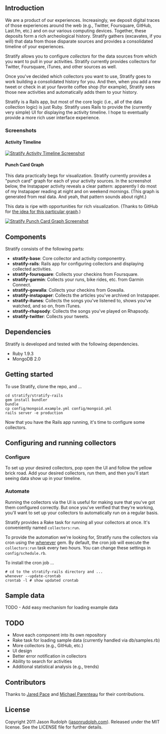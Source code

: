 ## Introduction

We are a product of our experiences. Increasingly, we deposit digital traces
of those experiences around the web (e.g., Twitter, Foursquare, GitHub, Last.fm,
etc.) and on our various computing devices. Together, these deposits form a
rich archeological history. Stratify gathers (excavates, if you will) that
data from those disparate sources and provides a consolidated timeline of
your experiences.

Stratify allows you to configure *collectors* for the data sources from which
you want to pull in your activities.  Stratify currently provides collectors
for Twitter, Foursquare, iTunes, and other sources as well.

Once you've decided which collectors you want to use, Stratify goes to work
building a consolidated history for you. And then, when you add a new tweet
or check in at your favorite coffee shop (for example), Stratify sees those
new activities and automatically adds them to your history.

Stratify is a Rails app, but most of the core logic (i.e., all of the data
collection logic) is just Ruby. Stratify uses Rails to provide the (currently
very simple) UI for displaying the activity timeline. I hope to eventually
provide a more rich user interface experience.

### Screenshots

#### Activity Timeline

[![Stratify Activity Timeline  Screenshot](http://img.skitch.com/20110716-n6ns38f9ai83e8p8h9jqw6wxak.medium.jpg)](https://skitch.com/jasonrudolph/fkftt/stratify "Stratify Activity Timeline Screenshot")

#### Punch Card Graph

This data practically begs for visualization.  Stratify currently provides a "punch card" graph for each of your activity sources. In the screenshot below, the Instapaper activity reveals a clear pattern: apparently I do most of my Instapaper reading at night and on weekend mornings. (This graph is generated from real data. And yeah, that pattern sounds about right.)

This data is ripe with opportunities for rich visualization.  (Thanks to GitHub for [the idea for this particular graph](https://github.com/jasonrudolph/stratify/graphs/punch_card).)

[![Stratify Punch Card Graph Screenshot](https://img.skitch.com/20110702-jmu63tjdtd3628rs1wuc8i8mh5.medium.jpg)](https://skitch.com/jasonrudolph/f85he/stratify-punch-card-graph-screenshot "Stratify Punch Card Graph Screenshot")

## Components

Stratify consists of the following parts:

* **stratify-base**: Core collector and activity componentry.
* **stratify-rails**: Rails app for configuring collectors and displaying collected activities.
* **stratify-foursquare**: Collects your checkins from Foursquare.
* **stratify-garmin**: Collects your runs, bike rides, etc. from Garmin Connect.
* **stratify-gowalla**: Collects your checkins from Gowalla.
* **stratify-instapaper**: Collects the articles you've archived on Instapaper.
* **stratify-itunes**: Collects the songs you've listened to, shows you've watched, and so on, from iTunes.
* **stratify-rhapsody**: Collects the songs you've played on Rhapsody.
* **stratify-twitter**: Collects your tweets.


## Dependencies

Stratify is developed and tested with the following dependencies.

* Ruby 1.9.3
* MongoDB 2.0


## Getting started

To use Stratify, clone the repo, and ...

    cd stratify/stratify-rails
    gem install bundler
    bundle
    cp config/mongoid.example.yml config/mongoid.yml
    rails server -e production

Now that you have the Rails app running, it's time to configure some collectors.


## Configuring and running collectors

### Configure

To set up your desired collectors, pop open the UI and follow the yellow brick road.  Add your desired collectors, run them, and then you'll start seeing data show up in your timeline.

### Automate

Running the collectors via the UI is useful for making sure that you've got them configured correctly.  But once you've verified that they're working, you'll want to set up your collectors to automatically run on a regular basis.

Stratify provides a Rake task for running all your collectors at once.  It's conveniently named `collectors:run`.

To provide the automation we're looking for, Stratify runs the collectors via cron using the [whenever](http://github.com/javan/whenever) gem.  By default, the cron job will execute the `collectors:run` task every two hours.  You can change these settings in `config/schedule.rb`.

To install the cron job ...

    # cd to the stratify-rails directory and ...
    whenever --update-crontab
    crontab -l # show updated crontab


## Sample data

TODO - Add easy mechanism for loading example data


## TODO

* Move each component into its own repository
* Rake task for loading sample data (currently handled via db/samples.rb)
* More collectors (e.g., GitHub, etc.)
* UI design
* Better error notification in collectors
* Ability to search for activities
* Additional statistical analysis (e.g., trends)


## Contributors

Thanks to [Jared Pace](http://github.com/jdpace) and [Michael Parenteau](http://github.com/michaelparenteau) for their contributions.

## License

Copyright 2011 Jason Rudolph ([jasonrudolph.com](http://jasonrudolph.com)). Released under the MIT license. See the LICENSE file for further details.

